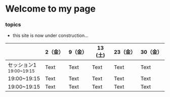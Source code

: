 # Welcome to my page

### topics

- this site is now under construction...

|  | 2（金） | 9（金） | 13 (土) | 23（金） | 30（金） |
| -------- | -------- | -- | -- |--|--|
| セッション1<br/><small>19:00~19:15</small>  | Text     | Text     |Text|Text|Text|
| 19:00~19:15  | Text     | Text     |Text|Text|Text|
| 19:00~19:15  | Text     | Text     |Text|Text|Text|
